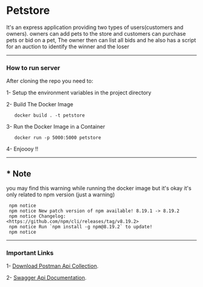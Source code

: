 # Petstore

It's an express application providing two types of users(customers and owners).
owners can add pets to the store and customers can purchase pets or bid on a pet, The owner then can list all bids and he also has a script for an auction to identify the winner and the loser

---

### How to run server

After cloning the repo you need to:
  
  1- Setup the environment variables in the project directory
  
  2- Build The Docker Image 
 
 ```
    docker build . -t petstore
 ```
 3- Run the Docker Image in a Container
 
 ```
    docker run -p 5000:5000 petstore
 ```
 4- Enjoooy !!
 
 ---
 
## * Note 
 you may find this warning while running the docker image but it's okay it's only related to npm version (just a warning) 
 
   ```
    npm notice 
    npm notice New patch version of npm available! 8.19.1 -> 8.19.2
    npm notice Changelog: <https://github.com/npm/cli/releases/tag/v8.19.2>
    npm notice Run `npm install -g npm@8.19.2` to update!
    npm notice 
   ```
 
 ---
 
 ### Important Links
 
 1- [Download Postman Api Collection](https://drive.google.com/file/d/1s6cegPaFVn_HB0R9GuXbcznTMF1MMlv_/view?usp=sharing).
 
 2- [Swagger Api Documentation](https://app.swaggerhub.com/apis/sherifismail44/petstore/1.0.0#/).
 

